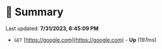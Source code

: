 # 📖 Summary
Last updated: **7/31/2023, 6:45:09 PM**

- `GET` [https://google.com](https://google.com) - **Up** (197ms)
